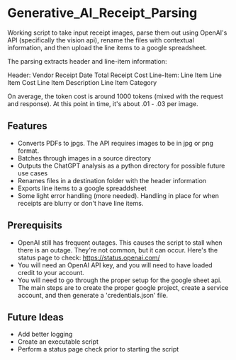 # Generative_AI_Receipt_Parsing

Working script to take input receipt images, parse them out using OpenAI's API (specifically the vision api), rename the files with contextual information, and then upload the line items to a google spreadsheet.

The parsing extracts header and line-item information:

  Header:
    Vendor
    Receipt Date
    Total Receipt Cost
  Line-Item:
    Line Item
    Line Item Cost
    Line Item Description
    Line Item Category

On average, the token cost is around 1000 tokens (mixed with the request and response). At this point in time, it's about .01 - .03 per image. 

## Features

- Converts PDFs to jpgs. The API requires images to be in jpg or png format.
- Batches through images in a source directory
- Outputs the ChatGPT analysis as a python directory for possible future use cases
- Renames files in a destination folder with the header information
- Exports line items to a google spreaddsheet
- Some light error handling (more needed). Handling in place for when receipts are blurry or don't have line items.

## Prerequisits

- OpenAI still has frequent outages. This causes the script to stall when there is an outage. They're not common, but it can occur. Here's the status page to check: https://status.openai.com/
- You will need an OpenAI API key, and you will need to have loaded credit to your account.
- You will need to go through the proper setup for the google sheet api. The main steps are to create the proper google project, create a service account, and then generate a 'credentials.json' file.

## Future Ideas

- Add better logging
- Create an executable script
- Perform a status page check prior to starting the script
